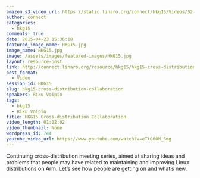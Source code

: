 ```yaml
---
amazon_s3_video_url: https://static.linaro.org/connect/hkg15/Videos/02-11-Wednesday/Cross-distribution%20Collaboration.mp4
author: connect
categories:
  - hkg15
comments: true
date: 2015-04-23 15:36:18
featured_image_name: HKG15.jpg
image_name: HKG15.jpg
image: /assets/images/featured-images/HKG15.jpg
layout: resource-post
link: http://connect.linaro.org/resource/hkg15/hkg15-cross-distribution-collaboration/
post_format:
  - Video
session_id: HKG15
slug: hkg15-cross-distribution-collaboration
speakers: Riku Voipio
tags:
  - hkg15
  - Riku Voipio
title: HKG15 Cross-distribution Collaboration
video_length: 01:02:02
video_thumbnail: None
wordpress_id: 744
youtube_video_url: https://www.youtube.com/watch?v=eTtG6OM_Smg
---
```


Continuing cross-distribution meeting series, aimed at sharing ideas and problems that people may have related to maintaining and improving Linux distributions on Arm. Let’s see how people are getting on and what’s new.

